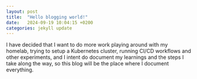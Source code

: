 ```yaml
---
layout: post
title:  "Hello blogging world!"
date:   2024-09-19 10:04:15 +0200
categories: jekyll update
---
```


I have decided that I want to do more work playing around with my homelab, trying to setup a Kubernetes cluster, running CI/CD workflows and other experiments, and I intent do document my learnings and the steps I take along the way, so this blog will be the place where I document everything.